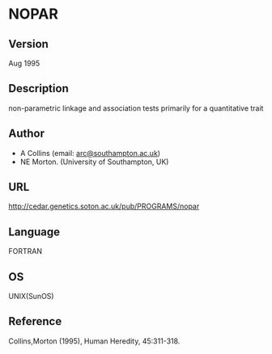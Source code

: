 # NOPAR

## Version
Aug 1995

## Description
non-parametric linkage and association tests primarily for a quantitative trait

## Author
* A Collins (email: arc@southampton.ac.uk)
* NE Morton. (University of Southampton, UK)

## URL
http://cedar.genetics.soton.ac.uk/pub/PROGRAMS/nopar

## Language
FORTRAN

## OS
UNIX(SunOS)

## Reference
Collins,Morton (1995), Human Heredity, 45:311-318.